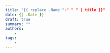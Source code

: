 ```yaml
---
title: "{{ replace .Name "-" " " | title }}"
date: {{ .Date }}
draft: true
summary: ""
authors: 
    - 
tags: 
    -
---
```

